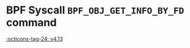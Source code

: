 # BPF Syscall `BPF_OBJ_GET_INFO_BY_FD` command

<!-- [FEATURE_TAG](BPF_OBJ_GET_INFO_BY_FD) -->
[:octicons-tag-24: v4.13](https://github.com/torvalds/linux/commit/1e270976908686ec25fb91b8a34145be54137976)
<!-- [/FEATURE_TAG] -->

<!-- TODO -->
